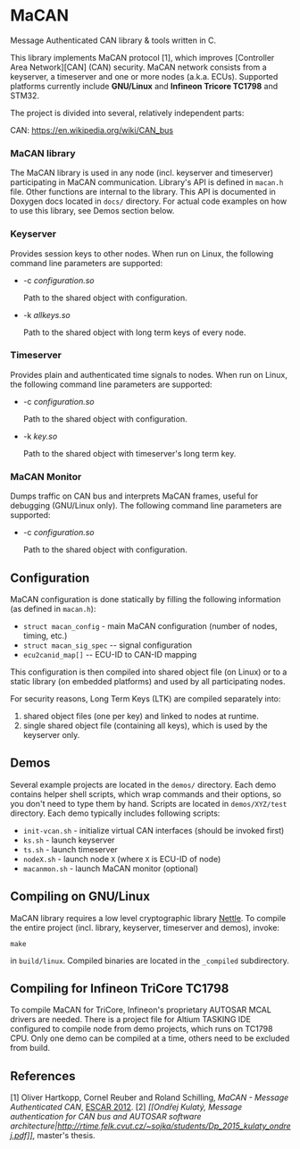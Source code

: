 MaCAN
=====

Message Authenticated CAN library & tools written in C.  

This library implements MaCAN protocol [1], which improves [Controller
Area Network][CAN] (CAN) security. MaCAN network consists from a
keyserver, a timeserver and one or more nodes (a.k.a. ECUs). Supported
platforms currently include **GNU/Linux** and **Infineon Tricore
TC1798** and STM32.

The project is divided into several, relatively independent parts:

CAN: https://en.wikipedia.org/wiki/CAN_bus

### MaCAN library

The MaCAN library is used in any node (incl. keyserver and timeserver)
participating in MaCAN communication. Library's API is defined in
`macan.h` file. Other functions are internal to the library. This API
is documented in Doxygen docs located in `docs/` directory. For actual
code examples on how to use this library, see Demos section below.

### Keyserver

Provides session keys to other nodes. When run on Linux, the following
command line parameters are supported:

* -c *configuration.so*  

  Path to the shared object with configuration.

* -k *allkeys.so*  

  Path to the shared object with long term keys of every node.

### Timeserver

Provides plain and authenticated time signals to nodes. When run on
Linux, the following command line parameters are supported:

* -c *configuration.so*  

  Path to the shared object with configuration.

* -k *key.so*  

  Path to the shared object with timeserver's long term key.

### MaCAN Monitor


Dumps traffic on CAN bus and interprets MaCAN frames, useful for
debugging (GNU/Linux only). The following command line parameters are
supported:

* -c *configuration.so*  

  Path to the shared object with configuration.

Configuration
-------------

MaCAN configuration is done statically by filling the following
information (as defined in `macan.h`):

* `struct macan_config` - main MaCAN configuration (number of nodes,
  timing, etc.)
* `struct macan_sig_spec` -- signal configuration
* `ecu2canid_map[]` -- ECU-ID to CAN-ID mapping

This configuration is then compiled into shared object file (on Linux)
or to a static library (on embedded platforms) and used by all
participating nodes.

For security reasons, Long Term Keys (LTK) are compiled separately
into:

1. shared object files (one per key) and linked to nodes at runtime.
2. single shared object file (containing all keys), which is used by
   the keyserver only.

Demos
-----

Several example projects are located in the `demos/` directory. Each demo
contains helper shell scripts, which wrap commands and their
options, so you don't need to type them by hand. Scripts are located
in `demos/XYZ/test` directory. Each demo typically includes
following scripts:

* `init-vcan.sh` - initialize virtual CAN interfaces (should be
  invoked first)
* `ks.sh` - launch keyserver
* `ts.sh` - launch timeserver
* `nodeX.sh` - launch node `X` (where `X` is ECU-ID of node)
* `macanmon.sh` - launch MaCAN monitor (optional)


Compiling on GNU/Linux
----------------------

MaCAN library requires a low level cryptographic library
[Nettle](http://www.lysator.liu.se/~nisse/nettle/). To compile the
entire project (incl. library, keyserver, timeserver and demos),
invoke:

    make

in `build/linux`. Compiled binaries are located in the `_compiled`
subdirectory.

Compiling for Infineon TriCore TC1798
-------------------------------------

To compile MaCAN for TriCore, Infineon's proprietary AUTOSAR MCAL
drivers are needed. There is a project file for Altium TASKING IDE
configured to compile node from demo projects, which runs on TC1798
CPU. Only one demo can be compiled at a time, others need to be
excluded from build.

References
----------

[1] Oliver Hartkopp, Cornel Reuber and Roland Schilling, *MaCAN -
    Message Authenticated CAN*, [ESCAR 2012](https://www.escar.info/index.php?id=208).
[2] *[[Ondřej Kulatý, Message authentication for CAN bus and AUTOSAR software architecture|http://rtime.felk.cvut.cz/~sojka/students/Dp_2015_kulaty_ondrej.pdf]]*, master's thesis.
